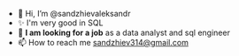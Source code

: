 - 👋 Hi, I’m @sandzhievaleksandr
- ✨ I'm very good in SQL
- 👀 **I am looking for a job** as a data analyst and sql engineer
- 📫 How to reach me sandzhiev314@gmail.com

<!---
sandzhievaleksandr/sandzhievaleksandr is a ✨ special ✨ repository because its `README.md` (this file) appears on your GitHub profile.
You can click the Preview link to take a look at your changes.
--->
